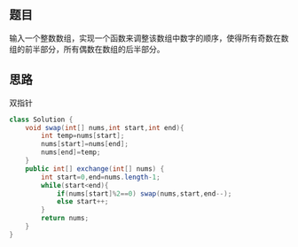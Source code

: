 ## 题目
输入一个整数数组，实现一个函数来调整该数组中数字的顺序，使得所有奇数在数组的前半部分，所有偶数在数组的后半部分。
## 思路
双指针
```java
class Solution {
    void swap(int[] nums,int start,int end){
        int temp=nums[start];
        nums[start]=nums[end];
        nums[end]=temp;
    }
    public int[] exchange(int[] nums) {
        int start=0,end=nums.length-1;
        while(start<end){
            if(nums[start]%2==0) swap(nums,start,end--);
            else start++;
        }
        return nums;
    }
}
```
